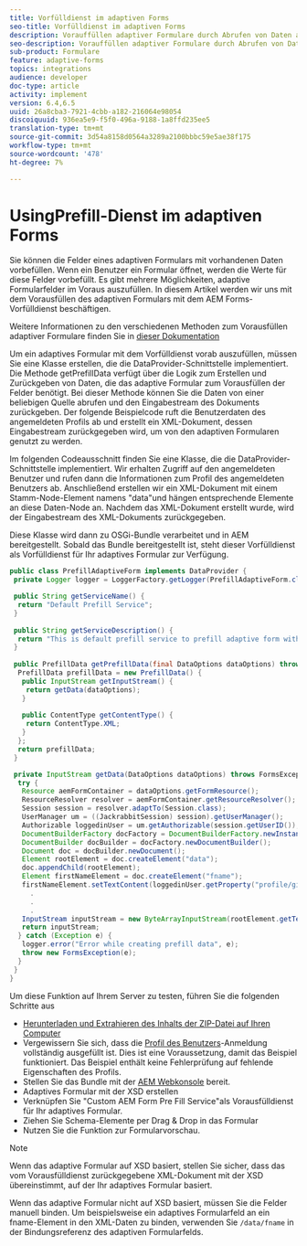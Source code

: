 ```yaml
---
title: Vorfülldienst im adaptiven Forms
seo-title: Vorfülldienst im adaptiven Forms
description: Vorauffüllen adaptiver Formulare durch Abrufen von Daten aus Back-End-Datenquellen
seo-description: Vorauffüllen adaptiver Formulare durch Abrufen von Daten aus Back-End-Datenquellen
sub-product: Formulare
feature: adaptive-forms
topics: integrations
audience: developer
doc-type: article
activity: implement
version: 6.4,6.5
uuid: 26a8cba3-7921-4cbb-a182-216064e98054
discoiquuid: 936ea5e9-f5f0-496a-9188-1a8ffd235ee5
translation-type: tm+mt
source-git-commit: 3d54a8158d0564a3289a2100bbbc59e5ae38f175
workflow-type: tm+mt
source-wordcount: '478'
ht-degree: 7%

---
```



# UsingPrefill-Dienst im adaptiven Forms

Sie können die Felder eines adaptiven Formulars mit vorhandenen Daten vorbefüllen. Wenn ein Benutzer ein Formular öffnet, werden die Werte für diese Felder vorbefüllt. Es gibt mehrere Möglichkeiten, adaptive Formularfelder im Voraus auszufüllen. In diesem Artikel werden wir uns mit dem Vorausfüllen des adaptiven Formulars mit dem AEM Forms-Vorfülldienst beschäftigen.

Weitere Informationen zu den verschiedenen Methoden zum Vorausfüllen adaptiver Formulare finden Sie in [dieser Dokumentation](https://helpx.adobe.com/experience-manager/6-4/forms/using/prepopulate-adaptive-form-fields.html#AEMFormsprefillservice)

Um ein adaptives Formular mit dem Vorfülldienst vorab auszufüllen, müssen Sie eine Klasse erstellen, die die DataProvider-Schnittstelle implementiert. Die Methode getPrefillData verfügt über die Logik zum Erstellen und Zurückgeben von Daten, die das adaptive Formular zum Vorausfüllen der Felder benötigt. Bei dieser Methode können Sie die Daten von einer beliebigen Quelle abrufen und den Eingabestream des Dokuments zurückgeben. Der folgende Beispielcode ruft die Benutzerdaten des angemeldeten Profils ab und erstellt ein XML-Dokument, dessen Eingabestream zurückgegeben wird, um von den adaptiven Formularen genutzt zu werden.

Im folgenden Codeausschnitt finden Sie eine Klasse, die die DataProvider-Schnittstelle implementiert. Wir erhalten Zugriff auf den angemeldeten Benutzer und rufen dann die Informationen zum Profil des angemeldeten Benutzers ab. Anschließend erstellen wir ein XML-Dokument mit einem Stamm-Node-Element namens &quot;data&quot;und hängen entsprechende Elemente an diese Daten-Node an. Nachdem das XML-Dokument erstellt wurde, wird der Eingabestream des XML-Dokuments zurückgegeben.

Diese Klasse wird dann zu OSGi-Bundle verarbeitet und in AEM bereitgestellt. Sobald das Bundle bereitgestellt ist, steht dieser Vorfülldienst als Vorfülldienst für Ihr adaptives Formular zur Verfügung.

```java
public class PrefillAdaptiveForm implements DataProvider {
 private Logger logger = LoggerFactory.getLogger(PrefillAdaptiveForm.class);

 public String getServiceName() {
  return "Default Prefill Service";
 }
 
 public String getServiceDescription() {
  return "This is default prefill service to prefill adaptive form with user data";
 }
 
 public PrefillData getPrefillData(final DataOptions dataOptions) throws FormsException {
  PrefillData prefillData = new PrefillData() {
   public InputStream getInputStream() {
    return getData(dataOptions);
   }
   
   public ContentType getContentType() {
    return ContentType.XML;
   }
  };
  return prefillData;
 }

 private InputStream getData(DataOptions dataOptions) throws FormsException {  
  try {
   Resource aemFormContainer = dataOptions.getFormResource();
   ResourceResolver resolver = aemFormContainer.getResourceResolver();
   Session session = resolver.adaptTo(Session.class);
   UserManager um = ((JackrabbitSession) session).getUserManager();
   Authorizable loggedinUser = um.getAuthorizable(session.getUserID());
   DocumentBuilderFactory docFactory = DocumentBuilderFactory.newInstance();
   DocumentBuilder docBuilder = docFactory.newDocumentBuilder();
   Document doc = docBuilder.newDocument();
   Element rootElement = doc.createElement("data");
   doc.appendChild(rootElement);
   Element firstNameElement = doc.createElement("fname");
   firstNameElement.setTextContent(loggedinUser.getProperty("profile/givenName")[0].getString());
     .
     .
     .
   InputStream inputStream = new ByteArrayInputStream(rootElement.getTextContent().getBytes());
   return inputStream;
  } catch (Exception e) {
   logger.error("Error while creating prefill data", e);
   throw new FormsException(e);
  }
 }
}
```

Um diese Funktion auf Ihrem Server zu testen, führen Sie die folgenden Schritte aus

* [Herunterladen und Extrahieren des Inhalts der ZIP-Datei auf Ihren Computer](assets/prefillservice.zip)
* Vergewissern Sie sich, dass die [Profil des Benutzers](http://localhost:4502/libs/granite/security/content/useradmin)-Anmeldung vollständig ausgefüllt ist. Dies ist eine Voraussetzung, damit das Beispiel funktioniert. Das Beispiel enthält keine Fehlerprüfung auf fehlende Eigenschaften des Profils.
* Stellen Sie das Bundle mit der [AEM Webkonsole](http://localhost:4502/system/console/bundles) bereit.
* Adaptives Formular mit der XSD erstellen
* Verknüpfen Sie &quot;Custom AEM Form Pre Fill Service&quot;als Vorausfülldienst für Ihr adaptives Formular.
* Ziehen Sie Schema-Elemente per Drag &amp; Drop in das Formular
* Nutzen Sie die Funktion zur Formularvorschau.

>[!NOTE]
>
>Wenn das adaptive Formular auf XSD basiert, stellen Sie sicher, dass das vom Vorausfülldienst zurückgegebene XML-Dokument mit der XSD übereinstimmt, auf der Ihr adaptives Formular basiert.
>
>Wenn das adaptive Formular nicht auf XSD basiert, müssen Sie die Felder manuell binden. Um beispielsweise ein adaptives Formularfeld an ein fname-Element in den XML-Daten zu binden, verwenden Sie `/data/fname` in der Bindungsreferenz des adaptiven Formularfelds.

